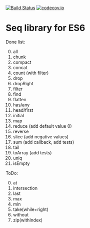 [![Build Status](https://travis-ci.org/krikus/es6seq.svg?branch=master)](https://travis-ci.org/krikus/es6seq)
[![codecov.io](http://codecov.io/github/krikus/es6seq/coverage.svg?branch=master)](http://codecov.io/github/krikus/es6seq?branch=master)


# Seq library for ES6

Done list:

0. all
0. chunk
0. compact
0. concat
0. count (with filter)
0. drop
0. dropRight
0. filter
0. find
0. flatten
0. has/any
0. head/first
0. initial
0. map
0. reduce (add default value 0)
0. reverse
0. slice (add negative values)
0. sum (add callback, add tests)
0. tail
0. toArray (add tests)
0. uniq
0. isEmpty

ToDo:

0. at
0. intersection
0. last
0. max
0. min
0. take(while+right)
0. without
0. zip(withIndex)
